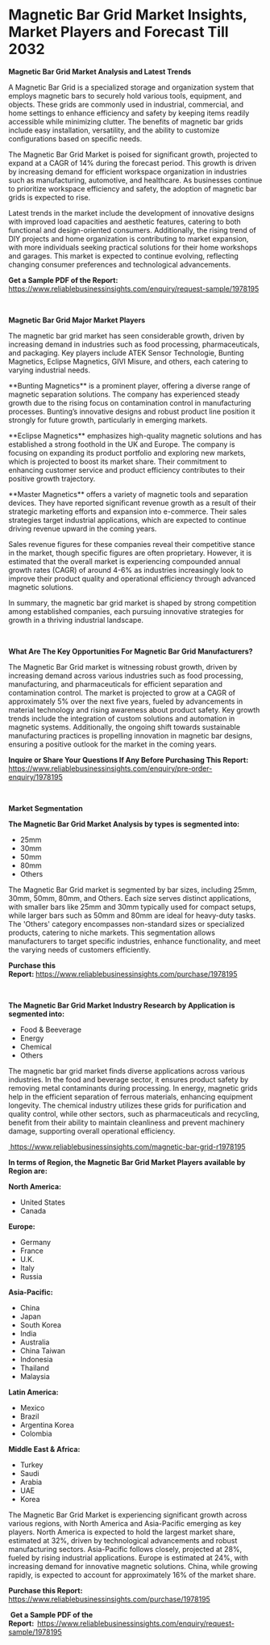 <p><h1>Magnetic Bar Grid Market Insights, Market Players and Forecast Till 2032</h1></p><p><strong>Magnetic Bar Grid Market Analysis and Latest Trends</strong></p>
<p><p>A Magnetic Bar Grid is a specialized storage and organization system that employs magnetic bars to securely hold various tools, equipment, and objects. These grids are commonly used in industrial, commercial, and home settings to enhance efficiency and safety by keeping items readily accessible while minimizing clutter. The benefits of magnetic bar grids include easy installation, versatility, and the ability to customize configurations based on specific needs.</p><p>The Magnetic Bar Grid Market is poised for significant growth, projected to expand at a CAGR of 14% during the forecast period. This growth is driven by increasing demand for efficient workspace organization in industries such as manufacturing, automotive, and healthcare. As businesses continue to prioritize workspace efficiency and safety, the adoption of magnetic bar grids is expected to rise. </p><p>Latest trends in the market include the development of innovative designs with improved load capacities and aesthetic features, catering to both functional and design-oriented consumers. Additionally, the rising trend of DIY projects and home organization is contributing to market expansion, with more individuals seeking practical solutions for their home workshops and garages. This market is expected to continue evolving, reflecting changing consumer preferences and technological advancements.</p></p>
<p><strong>Get a Sample PDF of the Report:&nbsp;</strong> <a href="https://www.reliablebusinessinsights.com/enquiry/request-sample/1978195?utm_campaign=2939&utm_medium=2&utm_source=Github&utm_content=ia&utm_term=15042025&utm_id=magnetic-bar-grid">https://www.reliablebusinessinsights.com/enquiry/request-sample/1978195</a></p>
<p>&nbsp;</p>
<p><strong>Magnetic Bar Grid Major Market Players</strong></p>
<p><p>The magnetic bar grid market has seen considerable growth, driven by increasing demand in industries such as food processing, pharmaceuticals, and packaging. Key players include ATEK Sensor Technologie, Bunting Magnetics, Eclipse Magnetics, GIVI Misure, and others, each catering to varying industrial needs.</p><p>**Bunting Magnetics** is a prominent player, offering a diverse range of magnetic separation solutions. The company has experienced steady growth due to the rising focus on contamination control in manufacturing processes. Bunting’s innovative designs and robust product line position it strongly for future growth, particularly in emerging markets.</p><p>**Eclipse Magnetics** emphasizes high-quality magnetic solutions and has established a strong foothold in the UK and Europe. The company is focusing on expanding its product portfolio and exploring new markets, which is projected to boost its market share. Their commitment to enhancing customer service and product efficiency contributes to their positive growth trajectory.</p><p>**Master Magnetics** offers a variety of magnetic tools and separation devices. They have reported significant revenue growth as a result of their strategic marketing efforts and expansion into e-commerce. Their sales strategies target industrial applications, which are expected to continue driving revenue upward in the coming years.</p><p>Sales revenue figures for these companies reveal their competitive stance in the market, though specific figures are often proprietary. However, it is estimated that the overall market is experiencing compounded annual growth rates (CAGR) of around 4-6% as industries increasingly look to improve their product quality and operational efficiency through advanced magnetic solutions.</p><p>In summary, the magnetic bar grid market is shaped by strong competition among established companies, each pursuing innovative strategies for growth in a thriving industrial landscape.</p></p>
<p>&nbsp;</p>
<p><strong>What Are The Key Opportunities For Magnetic Bar Grid Manufacturers?</strong></p>
<p><p>The Magnetic Bar Grid market is witnessing robust growth, driven by increasing demand across various industries such as food processing, manufacturing, and pharmaceuticals for efficient separation and contamination control. The market is projected to grow at a CAGR of approximately 5% over the next five years, fueled by advancements in material technology and rising awareness about product safety. Key growth trends include the integration of custom solutions and automation in magnetic systems. Additionally, the ongoing shift towards sustainable manufacturing practices is propelling innovation in magnetic bar designs, ensuring a positive outlook for the market in the coming years.</p></p>
<p><strong>Inquire or Share Your Questions If Any Before Purchasing This Report:</strong> <a href="https://www.reliablebusinessinsights.com/enquiry/pre-order-enquiry/1978195?utm_campaign=2939&utm_medium=2&utm_source=Github&utm_content=ia&utm_term=15042025&utm_id=magnetic-bar-grid">https://www.reliablebusinessinsights.com/enquiry/pre-order-enquiry/1978195</a></p>
<p>&nbsp;</p>
<p><strong>Market Segmentation</strong></p>
<p><strong>The Magnetic Bar Grid Market Analysis by types is segmented into:</strong></p>
<p><ul><li>25mm</li><li>30mm</li><li>50mm</li><li>80mm</li><li>Others</li></ul></p>
<p><p>The Magnetic Bar Grid market is segmented by bar sizes, including 25mm, 30mm, 50mm, 80mm, and Others. Each size serves distinct applications, with smaller bars like 25mm and 30mm typically used for compact setups, while larger bars such as 50mm and 80mm are ideal for heavy-duty tasks. The 'Others' category encompasses non-standard sizes or specialized products, catering to niche markets. This segmentation allows manufacturers to target specific industries, enhance functionality, and meet the varying needs of customers efficiently.</p></p>
<p><strong>Purchase this Report:&nbsp;</strong><a href="https://www.reliablebusinessinsights.com/purchase/1978195?utm_campaign=2939&utm_medium=2&utm_source=Github&utm_content=ia&utm_term=15042025&utm_id=magnetic-bar-grid">https://www.reliablebusinessinsights.com/purchase/1978195</a></p>
<p>&nbsp;</p>
<p><strong>The Magnetic Bar Grid Market Industry Research by Application is segmented into:</strong></p>
<p><ul><li>Food & Beeverage</li><li>Energy</li><li>Chemical</li><li>Others</li></ul></p>
<p><p>The magnetic bar grid market finds diverse applications across various industries. In the food and beverage sector, it ensures product safety by removing metal contaminants during processing. In energy, magnetic grids help in the efficient separation of ferrous materials, enhancing equipment longevity. The chemical industry utilizes these grids for purification and quality control, while other sectors, such as pharmaceuticals and recycling, benefit from their ability to maintain cleanliness and prevent machinery damage, supporting overall operational efficiency.</p></p>
<p><a href="https://www.reliablebusinessinsights.com/magnetic-bar-grid-r1978195?utm_campaign=2939&utm_medium=2&utm_source=Github&utm_content=ia&utm_term=15042025&utm_id=magnetic-bar-grid">&nbsp;https://www.reliablebusinessinsights.com/magnetic-bar-grid-r1978195</a></p>
<p><strong>In terms of Region, the Magnetic Bar Grid Market Players available by Region are:</strong></p>
<p>
    <p> <strong> North America: </strong>
        <ul>
            <li>United States</li>
            <li>Canada</li>
        </ul>
        </p> 
    <p> <strong> Europe: </strong>
        <ul>
            <li>Germany</li>
            <li>France</li>
            <li>U.K.</li>
            <li>Italy</li>
            <li>Russia</li>
        </ul>
        </p> 
    <p> <strong> Asia-Pacific: </strong>
        <ul>
            <li>China</li>
            <li>Japan</li>
            <li>South Korea</li>
            <li>India</li>
            <li>Australia</li>
            <li>China Taiwan</li>
            <li>Indonesia</li>
            <li>Thailand</li>
            <li>Malaysia</li>
        </ul>
        </p> 
    <p> <strong> Latin America: </strong>
        <ul>
            <li>Mexico</li>
            <li>Brazil</li>
            <li>Argentina Korea</li>
            <li>Colombia</li>
        </ul>
        </p> 
    <p> <strong> Middle East & Africa: </strong>
        <ul>
            <li>Turkey</li>
            <li>Saudi</li>
            <li>Arabia</li>
            <li>UAE</li>
            <li>Korea</li>
        </ul>
    </p>
    </p>
<p><p>The Magnetic Bar Grid Market is experiencing significant growth across various regions, with North America and Asia-Pacific emerging as key players. North America is expected to hold the largest market share, estimated at 32%, driven by technological advancements and robust manufacturing sectors. Asia-Pacific follows closely, projected at 28%, fueled by rising industrial applications. Europe is estimated at 24%, with increasing demand for innovative magnetic solutions. China, while growing rapidly, is expected to account for approximately 16% of the market share.</p></p>
<p><strong>Purchase this Report: </strong><a href="https://www.reliablebusinessinsights.com/purchase/1978195?utm_campaign=2939&utm_medium=2&utm_source=Github&utm_content=ia&utm_term=15042025&utm_id=magnetic-bar-grid">https://www.reliablebusinessinsights.com/purchase/1978195</a></p>
<p>&nbsp;<strong>Get a Sample PDF of the Report:&nbsp;&nbsp;</strong><a href="https://www.reliablebusinessinsights.com/enquiry/request-sample/1978195?utm_campaign=2939&utm_medium=2&utm_source=Github&utm_content=ia&utm_term=15042025&utm_id=magnetic-bar-grid">https://www.reliablebusinessinsights.com/enquiry/request-sample/1978195</a></p>
<p><strong></strong></p>
<p><p></p><p></p><p></p></p>